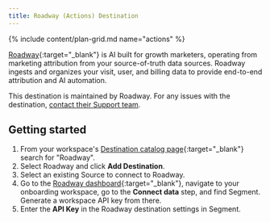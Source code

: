 ```yaml
---
title: Roadway (Actions) Destination
---
```


{% include content/plan-grid.md name="actions" %}

[Roadway](https://roadwayai.com/){:target="_blank"} is AI built for growth marketers, operating from marketing attribution from your source-of-truth data sources. Roadway ingests and organizes your visit, user, and billing data to provide end-to-end attribution and AI automation.

This destination is maintained by Roadway. For any issues with the destination, [contact their Support team](mailto:contact@roadwayai.com).

## Getting started

1. From your workspace's [Destination catalog page](https://app.segment.com/goto-my-workspace/destinations/catalog){:target="_blank"} search for "Roadway".
2. Select Roadway and click **Add Destination**.
3. Select an existing Source to connect to Roadway.
4. Go to the [Roadway dashboard](https://app.roadwayai.com/){:target="_blank"}, navigate to your onboarding workspace, go to the **Connect data** step, and find Segment. Generate a workspace API key from there.
5. Enter the **API Key** in the Roadway destination settings in Segment.

